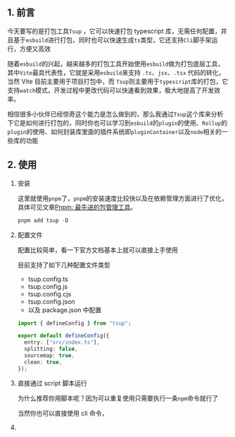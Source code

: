 ## 1. 前言

今天要写的是打包工具`Tsup` ，它可以快速打包 typescript 库，无需任何配置，并且基于`esbuild`进行打包，同时也可以快速生成`ts`类型，它还支持`Cli`脚手架运行，方便又高效

随着`esbuild`的兴起，越来越多的打包工具开始使用`esbuild`做为打包底层工具，其中`Vite`最具代表性，它就是采用`esbuild`来支持 `.ts`、`jsx`、`.tsx` 代码的转化，当然 Vite 目前主要用于项目打包中，而 `Tsup`则主要用于`typescript`库的打包，它支持`watch`模式，开发过程中更改代码可以快速看到效果，极大地提高了开发效率。

相信很多小伙伴已经惊奇这个能力是怎么做到的，那么我通过`Tsup`这个库来分析下它是如何进行打包的，同时你也可以学习到`esbuild`的`plugin`的使用、`Rollup`的`plugin`的使用、如何封装库里面的插件系统即`pluginContainer`以及`node`相关的一些库的功能

## 2. 使用

1. 安装

   这里就使用`pnpm`了，`pnpm`的安装速度比较快以及在依赖管理方面进行了优化，具体可见文章[Pnpm: 最先进的包管理工具](https://zhuanlan.zhihu.com/p/404784010)。

   ```ts
   pnpm add tsup -D
   ```

2. 配置文件

   配置比较简单，看一下官方文档基本上就可以直接上手使用

   目前支持了如下几种配置文件类型

   - tsup.config.ts
   - tsup.config.js
   - tsup.config.cjs
   - tsup.config.json
   - 以及 package.json 中配置

   ```ts
   import { defineConfig } from "tsup";

   export default defineConfig({
     entry: ["src/index.ts"],
     splitting: false,
     sourcemap: true,
     clean: true,
   });
   ```

3. 直接通过 script 脚本运行

   为什么推荐你用脚本呢？因为可以重复使用只需要执行一条`npm`命令就行了

   当然你也可以直接使用 cli 命令，

4.
